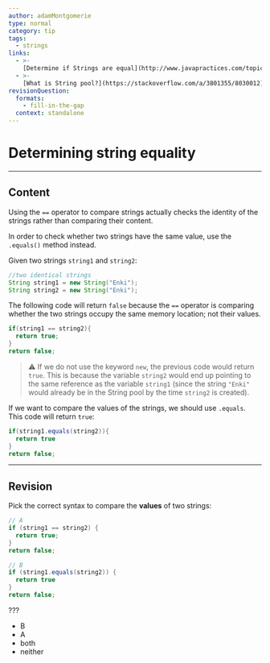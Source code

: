 ```yaml
---
author: adamMontgomerie
type: normal
category: tip
tags:
  - strings
links:
  - >-
    [Determine if Strings are equal](http://www.javapractices.com/topic/TopicAction.do?Id=18){website}
  - >-
    [What is String pool?](https://stackoverflow.com/a/3801355/8030012){website}
revisionQuestion:
  formats:
    - fill-in-the-gap
  context: standalone
---
```


# Determining string equality


---

## Content

Using the `==` operator to compare strings actually checks the identity of the strings rather than comparing their content.

In order to check whether two strings have the same value, use the `.equals()` method instead.

Given two strings `string1` and `string2`:

```java
//two identical strings
String string1 = new String("Enki");
String string2 = new String("Enki");
```

The following code will return `false` because the `==` operator is comparing whether the two strings occupy the same memory location; not their values.

```java
if(string1 == string2){
  return true;
}
return false;
```

> ⚠️ If we do not use the keyword `new`, the previous code would return `true`. This is because the variable `string2` would end up pointing to the same reference as the variable `string1` (since the string `"Enki"` would already be in the String pool by the time `string2` is created).

If we want to compare the values of the strings, we should use `.equals`. This code will return `true`:

```java
if(string1.equals(string2)){
  return true
}
return false;
```

---

## Revision

Pick the correct syntax to compare the **values** of two strings:

```java
// A
if (string1 == string2) {
  return true;
}
return false;

// B
if (string1.equals(string2)) {
  return true
}
return false;
```

???

- B
- A
- both
- neither